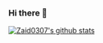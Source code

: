 ### Hi there 👋

[![Zaid0307's github stats](https://github-readme-stats.vercel.app/api?username=Zaid0307)](https://github.com/anuraghazra/github-readme-stats)
